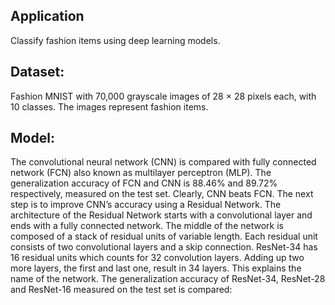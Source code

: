 Application
-----------
Classify fashion items using deep learning models.

Dataset:
--------
Fashion MNIST with 70,000 grayscale images of 28 × 28 pixels each, with 10 classes.  The images represent fashion items.

Model:
------
The convolutional neural network (CNN) is compared with fully connected network (FCN) also known as multilayer perceptron (MLP). The generalization accuracy of FCN and CNN is 88.46% and 89.72% respectively, measured on the test set. Clearly, CNN beats FCN.
The next step is to improve CNN’s accuracy using a Residual Network. The architecture of the Residual Network starts with a convolutional layer and ends with a fully connected network. The middle of the network is composed of a stack of residual units of variable length. Each residual unit consists of two convolutional layers and a skip connection. ResNet-34 has 16 residual units which counts for 32 convolution layers. Adding up two more layers, the first and last one, result in 34 layers. This explains the name of the network.
The generalization accuracy of ResNet-34, ResNet-28 and ResNet-16 measured on the test set is compared:
